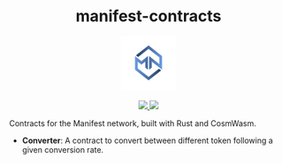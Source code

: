 <h1 align="center">manifest-contracts</h1>
<p align="center">
  <a href="#overview"><img src="https://raw.githubusercontent.com/cosmos/chain-registry/00df6ff89abd382f9efe3d37306c353e2bd8d55c/manifest/images/manifest.png" alt="Lifted Initiative" width="100"/></a>
</p>

<p align="center">
  <a href="https://codecov.io/github/manifest-network/manifest-contracts" > 
    <img src="https://codecov.io/github/manifest-network/manifest-contracts/graph/badge.svg?token=m5iI9KgNx2"/> 
  </a>

  <a href="https://github.com/manifest-network/manifest-contracts/actions/workflows/ci.yml">
    <img src="https://img.shields.io/github/actions/workflow/status/manifest-network/manifest-contracts/ci.yml"/>
  </a>
</p>

Contracts for the Manifest network, built with Rust and CosmWasm. 

- **Converter**: A contract to convert between different token following a given conversion rate.